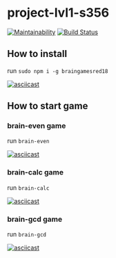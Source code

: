 # project-lvl1-s356

[![Maintainability](https://api.codeclimate.com/v1/badges/f9c352d542f8b43014d0/maintainability)](https://codeclimate.com/github/AlexRedisson18/project-lvl1-s356/maintainability)
[![Build Status](https://travis-ci.com/AlexRedisson18/project-lvl1-s356.svg?branch=master)](https://travis-ci.com/AlexRedisson18/project-lvl1-s356)

## How to install

run `sudo npm i -g braingamesred18`

[![asciicast](https://asciinema.org/a/0VqIKgEngZIr7hxbSRAmtXyS7.png)](https://asciinema.org/a/0VqIKgEngZIr7hxbSRAmtXyS7)

## How to start game
### brain-even game
run `brain-even`

[![asciicast](https://asciinema.org/a/G2yhc099SIcjCJ1SZwHRH1eOG.png)](https://asciinema.org/a/G2yhc099SIcjCJ1SZwHRH1eOG)

### brain-calc game
run `brain-calc`

[![asciicast](https://asciinema.org/a/oWzYD9FuPiytv8RkZFzGvAE3s.png)](https://asciinema.org/a/oWzYD9FuPiytv8RkZFzGvAE3s)

### brain-gcd game
run `brain-gcd`

[![asciicast](https://asciinema.org/a/qZgbA2HEbVaCvTf35WTvwIA1A.png)](https://asciinema.org/a/qZgbA2HEbVaCvTf35WTvwIA1A)
